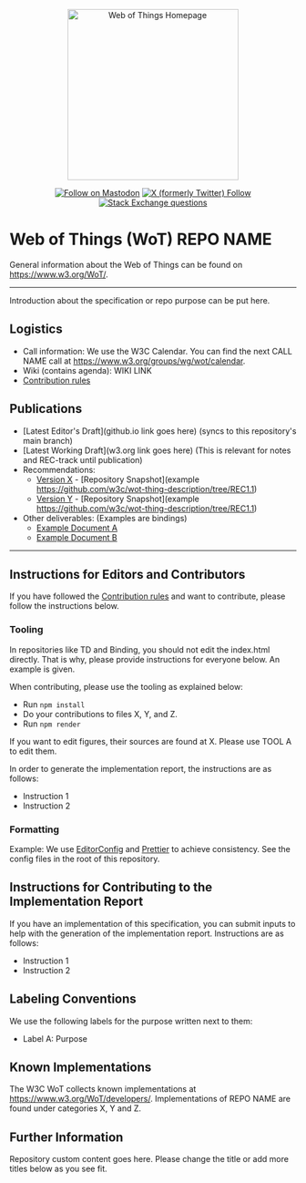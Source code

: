 <p align="center">
  <a href="https://w3.org/wot">
    <img alt="Web of Things Homepage" src="https://www.w3.org/WoT/IG/wiki/images/8/8f/WOT-hz.svg" width="300" />
  </a>
</p>

<p align="center">
  <a href="https://w3c.social/@wot">
    <img alt="Follow on Mastodon" src="https://img.shields.io/mastodon/follow/111609289932468076?domain=https%3A%2F%2Fw3c.social"></a>
  <a href="https://twitter.com/W3C_WoT">
    <img alt="X (formerly Twitter) Follow" src="https://img.shields.io/twitter/follow/W3C_WoT"></a>
  <a href="https://stackoverflow.com/questions/tagged/web-of-things">
    <img alt="Stack Exchange questions" src="https://img.shields.io/stackexchange/stackoverflow/t/web-of-things?style=plastic"></a>
</p>

# Web of Things (WoT) REPO NAME

General information about the Web of Things can be found on https://www.w3.org/WoT/.
  
---

Introduction about the specification or repo purpose can be put here.

## Logistics

- Call information: We use the W3C Calendar. You can find the next CALL NAME call at https://www.w3.org/groups/wg/wot/calendar.
- Wiki (contains agenda): WIKI LINK
- [Contribution rules](./CONTRIBUTING.md)

## Publications

- [Latest Editor's Draft](github.io link goes here) (syncs to this repository's main branch)
- [Latest Working Draft](w3.org link goes here) (This is relevant for notes and REC-track until publication)
- Recommendations:
  - [Version X](https://example.com) - [Repository Snapshot](example https://github.com/w3c/wot-thing-description/tree/REC1.1)
  - [Version Y](https://example.com) - [Repository Snapshot](example https://github.com/w3c/wot-thing-description/tree/REC1.1)
- Other deliverables: (Examples are bindings)
  - [Example Document A](https://example.com)
  - [Example Document B](https://example.com) 

---

<!-- The parts below do not apply to all repositories, change them as you see fit but consider them as a guideline -->

## Instructions for Editors and Contributors

If you have followed the [Contribution rules](./CONTRIBUTING.md) and want to contribute, please follow the instructions below.

### Tooling

In repositories like TD and Binding, you should not edit the index.html directly. That is why, please provide instructions for everyone below. An example is given.

When contributing, please use the tooling as explained below:

- Run `npm install`
- Do your contributions to files X, Y, and Z.
- Run `npm render`

If you want to edit figures, their sources are found at X. Please use TOOL A to edit them.

In order to generate the implementation report, the instructions are as follows:

- Instruction 1
- Instruction 2

### Formatting

Example: We use [EditorConfig](https://editorconfig.org/) and [Prettier](https://prettier.io/) to achieve consistency. See the config files in the root of this repository.

## Instructions for Contributing to the Implementation Report

If you have an implementation of this specification, you can submit inputs to help with the generation of the implementation report.
Instructions are as follows:

- Instruction 1
- Instruction 2

## Labeling Conventions

We use the following labels for the purpose written next to them:

- Label A: Purpose

## Known Implementations

The W3C WoT collects known implementations at <https://www.w3.org/WoT/developers/>. Implementations of REPO NAME are found under categories X, Y and Z.

## Further Information

Repository custom content goes here. Please change the title or add more titles below as you see fit.
